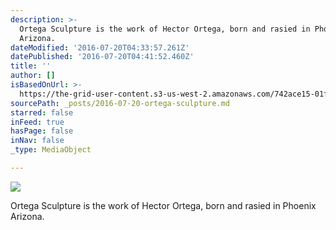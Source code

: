 ```yaml
---
description: >-
  Ortega Sculpture is the work of Hector Ortega, born and rasied in Phoenix
  Arizona.
dateModified: '2016-07-20T04:33:57.261Z'
datePublished: '2016-07-20T04:41:52.460Z'
title: ''
author: []
isBasedOnUrl: >-
  https://the-grid-user-content.s3-us-west-2.amazonaws.com/742ace15-01f8-458b-b124-3c08e9de71af.jpg
sourcePath: _posts/2016-07-20-ortega-sculpture.md
starred: false
inFeed: true
hasPage: false
inNav: false
_type: MediaObject

---
```

![](https://s3-us-west-2.amazonaws.com/the-grid-img/p/13c4824642cea8548164272082e8fa905f8bc02c.jpg)

Ortega Sculpture is the work of Hector Ortega, born and rasied in Phoenix Arizona.